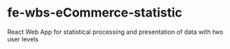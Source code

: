 # fe-wbs-eCommerce-statistic
React Web App for statistical processing and presentation of data with two user levels 
